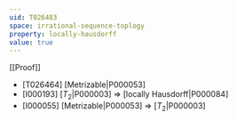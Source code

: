 ```yaml
---
uid: T026483
space: irrational-sequence-toplogy
property: locally-hausdorff
value: true
---
```

[[Proof]]

* [T026464] [Metrizable|P000053]
* [I000193] [$T_2$|P000003] => [locally Hausdorff|P000084]
* [I000055] [Metrizable|P000053] => [$T_2$|P000003]

